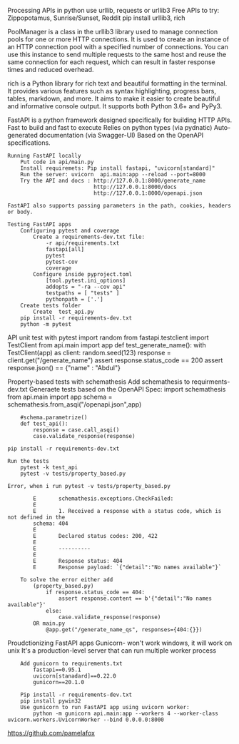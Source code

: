 Processing APIs in python use urllib, requests or urllib3
Free APIs to try: Zippopotamus, Sunrise/Sunset, Reddit
pip install urllib3, rich

PoolManager is a class in the urllib3 library used to manage connection pools for one or more HTTP connections. 
It is used to create an instance of an HTTP connection pool with a specified number of connections. 
You can use this instance to send multiple requests to the same host and reuse the same connection for each request, 
which can result in faster response times and reduced overhead.

rich is a Python library for rich text and beautiful formatting in the terminal. 
It provides various features such as syntax highlighting, progress bars, tables, markdown, and more. 
It aims to make it easier to create beautiful and informative console output. It supports both Python 3.6+ and PyPy3.

FastAPI is a python framework designed specifically for building HTTP APIs.
    Fast to build and fast to execute
    Relies on python types (via pydnatic)
    Auto-generated documentation (via Swagger-UI)
    Based on the OpenAPI specifications.

    Running FastAPI locally
        Put code in api/main.py
        Install requiremets: Pip install fastapi, "uvicorn[standard]"
        Run the server: uvicorn  api.main:app --reload --port=8000
        Try the API and docs : http://127.0.0.1:8000/generate_name
                               http://127.0.0.1:8000/docs   
                               http://127.0.0.1:8000/openapi.json 

    FastAPI also supports passing parameters in the path, cookies, headers or body.

    Testing FastAPI apps
        Configuring pytest and coverage
            Create a requirements-dev.txt file:
                -r api/requirements.txt
                fastapi[all]
                pytest
                pytest-cov
                coverage
            Configure inside pyproject.toml
                [tool.pytest.ini_options]
                addopts = "-ra --cov api"
                testpaths = [ "tests" ]
                pythonpath = ['.']    
        Create tests folder
            Create  test_api.py        
        pip install -r requirements-dev.txt
        python -m pytest

API unit test with pytest
    import random
    from fastapi.testclient import TestClient
    from api.main import app
    def test_generate_name():
        with TestClient(app) as client:
            random.seed(123)
            response = client.get("/generate_name")
            assert response.status_code == 200
            assert response.json() == {"name" : "Abdul"}

Property-based tests with schemathesis
    Add schemathesis to requirments-dev.txt
    Generaete tests based on the OpenAPI Spec:
        import schemathesis
        from api.main import app
        schema = schemathesis.from_asqi("/openapi.json",app)
        
        #schema.parametrize()
        def test_api():
            response = case.call_asqi()
            case.validate_response(response)

    pip install -r requirements-dev.txt

    Run the tests
        pytest -k test_api   
        pytest -v tests/property_based.py 

    Error, when i run pytest -v tests/property_based.py  

            E       schemathesis.exceptions.CheckFailed: 
            E       
            E       1. Received a response with a status code, which is not defined in the 
            schema: 404
            E       
            E       Declared status codes: 200, 422
            E       
            E       ----------
            E       
            E       Response status: 404
            E       Response payload: `{"detail":"No names available"}`    

        To solve the error either add 
            (property_based.py)
                if response.status_code == 404:
                    assert response.content == b'{"detail":"No names available"}'
                else:
                    case.validate_response(response)
            OR main.py
                @app.get("/generate_name_qs", responses={404:{}})

Proudctionizing FastAPI apps
    Gunicorn- won't work windows, it will work on unix
        It's a production-level server that can run multiple worker process

        Add gunicorn to requirements.txt
            fastapi==0.95.1
            uvicorn[stanadard]==0.22.0
            gunicorn==20.1.0

        Pip install -r requirements-dev.txt
        pip install pywin32
        Use gunicorn to run FastAPI app using uvicorn worker:
            python -m gunicorn api.main:app --workers 4 --worker-class uvicorn.workers.UvicornWorker --bind 0.0.0.0:8000     

https://github.com/pamelafox        